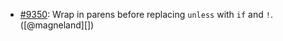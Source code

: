 * [#9350](https://github.com/rubocop-hq/rubocop/pull/9350): Wrap in parens before replacing `unless` with `if` and `!`. ([@magneland][])
